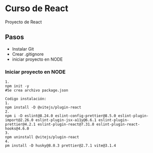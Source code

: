 # Curso de React
Proyecto de React

## Pasos
- Instalar Git
- Crear .gitignore
- iniciar proyecto en NODE

### Iniciar proyecto en NODE
    1. 
    npm init -y
    #Se crea archivo package.json

    Codigo instalación:
    1.
    npm install -D @vitejs/plugin-react
    2. 
    npm i -D eslint@8.24.0 eslint-config-prettier@8.5.0 eslint-plugin-import@2.26.0 eslint-plugin-jsx-a11y@6.6.1 eslint-plugin-prettier@4.2.1 eslint-plugin-react@7.31.8 eslint-plugin-react-hooks@4.6.0
    3.
    npm uninstall @vitejs/plugin-react
    4.
    pm install -D husky@8.0.3 prettier@2.7.1 vite@3.1.4